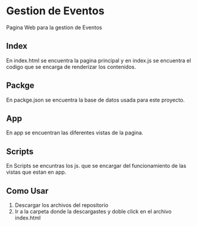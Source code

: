 # Gestion de Eventos

Pagina Web para la gestion de Eventos

## Index

En index.html se encuentra la pagina principal y en index.js se encuentra el codigo que se encarga de renderizar los contenidos.

## Packge

En packge.json se encuentra la base de datos usada para este proyecto.

## App

En app se encuentran las diferentes vistas de la pagina.

## Scripts

En Scripts se encuntras los js. que se encargar del funcionamiento de las vistas que estan en app.

## Como Usar
1. Descargar los archivos del repositorio
2. Ir a la carpeta donde la descargastes y doble click en el archivo index.html
